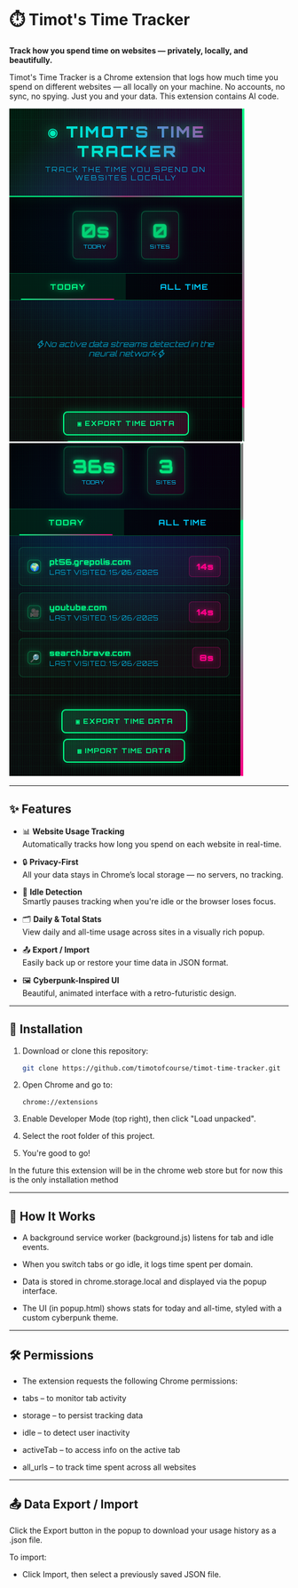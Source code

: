 # ⏱️ Timot's Time Tracker

**Track how you spend time on websites — privately, locally, and beautifully.**

Timot's Time Tracker is a Chrome extension that logs how much time you spend on different websites — all locally on your machine. No accounts, no sync, no spying. Just you and your data. This extension contains AI code.

![Timot Time Tracker UI Screenshot 1](screenshots/poppup_000.png)
![Timot Time Tracker UI Screenshot 2](screenshots/poppup_001.png)


---

## ✨ Features

- 📊 **Website Usage Tracking**  
  Automatically tracks how long you spend on each website in real-time.

- 🔒 **Privacy-First**  
  All your data stays in Chrome’s local storage — no servers, no tracking.

- 🌙 **Idle Detection**  
  Smartly pauses tracking when you're idle or the browser loses focus.

- 🗂️ **Daily & Total Stats**  
  View daily and all-time usage across sites in a visually rich popup.

- 📤 **Export / Import**  
  Easily back up or restore your time data in JSON format.

- 🖼️ **Cyberpunk-Inspired UI**  
  Beautiful, animated interface with a retro-futuristic design.

---

## 🚀 Installation

1. Download or clone this repository:
   ```bash
   git clone https://github.com/timotofcourse/timot-time-tracker.git

2. Open Chrome and go to:
    ```
    chrome://extensions

3. Enable Developer Mode (top right), then click "Load unpacked".

4. Select the root folder of this project.

5. You're good to go!

In the future this extension will be in the chrome web store but for now this is the only installation method

---

## 🔧 How It Works

- A background service worker (background.js) listens for tab and idle events.

- When you switch tabs or go idle, it logs time spent per domain.

- Data is stored in chrome.storage.local and displayed via the popup interface.

- The UI (in popup.html) shows stats for today and all-time, styled with a custom cyberpunk theme.

---

## 🛠 Permissions

- The extension requests the following Chrome permissions:

- tabs – to monitor tab activity

- storage – to persist tracking data

- idle – to detect user inactivity

- activeTab – to access info on the active tab

- all_urls – to track time spent across all websites

---

## 📤 Data Export / Import

Click the Export button in the popup to download your usage history as a .json file.

To import:

- Click Import, then select a previously saved JSON file.

